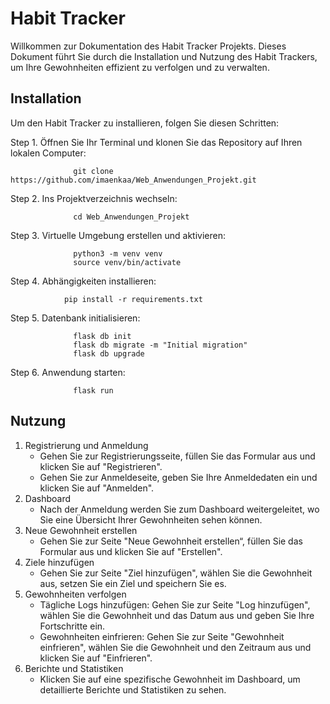 # Habit Tracker

Willkommen zur Dokumentation des Habit Tracker Projekts. Dieses Dokument führt Sie durch die Installation und Nutzung des Habit Trackers, um Ihre Gewohnheiten effizient zu verfolgen und zu verwalten.

## Installation

Um den Habit Tracker zu installieren, folgen Sie diesen Schritten:

Step 1.	Öffnen Sie Ihr Terminal und klonen Sie das Repository auf Ihren lokalen Computer:

                  git clone https://github.com/imaenkaa/Web_Anwendungen_Projekt.git

Step 2.	Ins Projektverzeichnis wechseln:

                  cd Web_Anwendungen_Projekt
  	
Step 3.	Virtuelle Umgebung erstellen und aktivieren:

                  python3 -m venv venv 
                  source venv/bin/activate
  	
Step 4.	Abhängigkeiten installieren:

  	            pip install -r requirements.txt

Step 5.	Datenbank initialisieren:

                  flask db init
                  flask db migrate -m "Initial migration"
                  flask db upgrade

Step 6.	Anwendung starten:

                  flask run

## Nutzung

1.	Registrierung und Anmeldung
    -	Gehen Sie zur Registrierungsseite, füllen Sie das Formular aus und klicken Sie auf "Registrieren".
    - Gehen Sie zur Anmeldeseite, geben Sie Ihre Anmeldedaten ein und klicken Sie auf "Anmelden".
2.	Dashboard
    -	Nach der Anmeldung werden Sie zum Dashboard weitergeleitet, wo Sie eine Übersicht Ihrer Gewohnheiten sehen können.
3.	Neue Gewohnheit erstellen
    -	Gehen Sie zur Seite "Neue Gewohnheit erstellen“, füllen Sie das Formular aus und klicken Sie auf "Erstellen".
4.	Ziele hinzufügen
    -	Gehen Sie zur Seite "Ziel hinzufügen", wählen Sie die Gewohnheit aus, setzen Sie ein Ziel und speichern Sie es.
5.	Gewohnheiten verfolgen
    -	Tägliche Logs hinzufügen: Gehen Sie zur Seite "Log hinzufügen", wählen Sie die Gewohnheit und das Datum aus und geben Sie Ihre Fortschritte ein.
    -	Gewohnheiten einfrieren: Gehen Sie zur Seite "Gewohnheit einfrieren", wählen Sie die Gewohnheit und den Zeitraum aus und klicken Sie auf "Einfrieren".
6.	Berichte und Statistiken
    -	Klicken Sie auf eine spezifische Gewohnheit im Dashboard, um detaillierte Berichte und Statistiken zu sehen.




